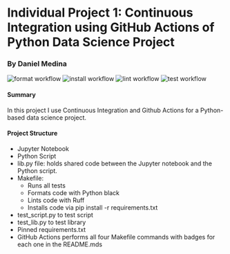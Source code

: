 # Individual Project 1: Continuous Integration using GitHub Actions of Python Data Science Project
### By Daniel Medina

![format workflow](https://github.com/medinardaniel/ci-github-actions/actions/workflows/format.yml/badge.svg)
![install workflow](https://github.com/medinardaniel/ci-github-actions/actions/workflows/install.yml/badge.svg)
![lint workflow](https://github.com/medinardaniel/ci-github-actions/actions/workflows/lint.yml/badge.svg)
![test workflow](https://github.com/medinardaniel/ci-github-actions/actions/workflows/test.yml/badge.svg)

#### Summary
In this project I use Continuous Integration and Github Actions for a Python-based data science project.
#### Project Structure
- Jupyter Notebook
- Python Script
- lib.py file: holds shared code between the Jupyter notebook and the Python script.
- Makefile:
    - Runs all tests
    - Formats code with Python black
    - Lints code with Ruff
    - Installs code via pip install -r requirements.txt
- test_script.py to test script
- test_lib.py to test library
- Pinned requirements.txt
- GitHub Actions performs all four Makefile commands with badges for each one in the README.mds
